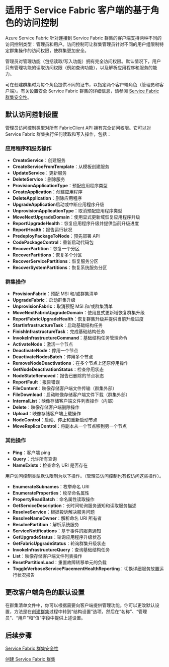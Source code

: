 
<properties
   pageTitle="Service Fabric 群集安全性：客户端角色 | Azure"
   description="本文介绍两个客户端角色以及提供给这些角色的权限。"
   services="service-fabric"
   documentationCenter=".net"
   authors="mani-ramaswamy"
   manager="coreysa"
   editor=""/>

<tags
   ms.service="service-fabric"
   ms.date="05/18/2016"
   wacn.date=""/>



# 适用于 Service Fabric 客户端的基于角色的访问控制

Azure Service Fabric 针对连接到 Service Fabric 群集的客户端支持两种不同的访问控制类型：管理员和用户。访问控制可让群集管理员针对不同的用户组限制特定群集操作的访问权限，使群集更加安全。

管理员对管理功能（包括读取/写入功能）拥有完全访问权限。默认情况下，用户只有管理功能的读取访问权限（例如查询功能），以及解析应用程序和服务的能力。

可在创建群集时为每个角色提供不同的证书，以指定两个客户端角色（管理员和客户端）。有关设置安全 Service Fabric 群集的详细信息，请参阅 [Service Fabric 群集安全性](/documentation/articles/service-fabric-cluster-security)。


## 默认访问控制设置


管理员访问控制类型对所有 FabricClient API 拥有完全访问权限。它可以对 Service Fabric 群集执行任何读取和写入操作，包括：

### 应用程序和服务操作
* **CreateService**：创建服务 							
* **CreateServiceFromTemplate**：从模板创建服务 							
* **UpdateService**：更新服务 							
* **DeleteService**：删除服务 							
* **ProvisionApplicationType**：预配应用程序类型 							
* **CreateApplication**：创建应用程序   							
* **DeleteApplication**：删除应用程序 							
* **UpgradeApplication**启动或中断应用程序升级 							
* **UnprovisionApplicationType**：取消预配应用程序类型 							
* **MoveNextUpgradeDomain**：使用显式更新域恢复应用程序升级 							
* **ReportUpgradeHealth**：恢复应用程序升级并提供当前升级进度 							
* **ReportHealth**：报告运行状况 							
* **PredeployPackageToNode**：预先部署 API							
* **CodePackageControl**：重新启动代码包 							
* **RecoverPartition**：恢复一个分区 							
* **RecoverPartitions**：恢复多个分区 							
* **RecoverServicePartitions**：恢复服务分区 							
* **RecoverSystemPartitions**：恢复系统服务分区 							


### 群集操作
* **ProvisionFabric**：预配 MSI 和/或群集清单 							
* **UpgradeFabric**：启动群集升级 							
* **UnprovisionFabric**：取消预配 MSI 和/或群集清单 						
* **MoveNextFabricUpgradeDomain**：使用显式更新域恢复群集升级 							
* **ReportFabricUpgradeHealth**：恢复群集升级并提供当前升级进度 							
* **StartInfrastructureTask**：启动基础结构任务 							
* **FinishInfrastructureTask**：完成基础结构任务 							
* **InvokeInfrastructureCommand**：基础结构任务管理命令  							
* **ActivateNode**：激活一个节点 							
* **DeactivateNode**：停用一个节点 							
* **DeactivateNodesBatch**：停用多个节点 							
* **RemoveNodeDeactivations**：在多个节点上还原停用操作 							
* **GetNodeDeactivationStatus**：检查停用状态 							
* **NodeStateRemoved**：报告已删除的节点状态 							
* **ReportFault**：报告错误 							
* **FileContent**：映像存储客户端文件传输（群集外部） 							
* **FileDownload**：启动映像存储客户端文件下载（群集外部） 							
* **InternalList**：映像存储客户端文件列表操作（内部） 							
* **Delete**：映像存储客户端删除操作  							
* **Upload**：映像存储客户端上载操作 							
* **NodeControl**：启动、停止和重新启动节点 							
* **MoveReplicaControl**：将副本从一个节点移到另一个节点 							

### 其他操作
* **Ping**：客户端 ping 							
* **Query**：允许所有查询
* **NameExists**：检查命名 URI 是否存在 							



用户访问控制类型默认限制为以下操作。（管理员访问控制也有权访问这些操作）。

* **EnumerateSubnames**：枚举命名 URI 							
* **EnumerateProperties**：枚举命名属性 							
* **PropertyReadBatch**：命名属性读取操作 							
* **GetServiceDescription**：长时间轮询服务通知和读取服务描述 							
* **ResolveService**：根据投诉解决服务问题 							
* **ResolveNameOwner**：解析命名 URI 所有者 							
* **ResolvePartition**：解析系统服务 							
* **ServiceNotifications**：基于事件的服务通知 							
* **GetUpgradeStatus**：轮询应用程序升级状态 							
* **GetFabricUpgradeStatus**：轮询群集升级状态 							
* **InvokeInfrastructureQuery**：查询基础结构任务 							
* **List**：映像存储客户端文件列表操作 							
* **ResetPartitionLoad**：重置故障转移单元的负载 							
* **ToggleVerboseServicePlacementHealthReporting**：切换详细服务放置运行状况报告 							

## 更改客户端角色的默认设置

在群集清单文件中，你可以根据需要向客户端提供管理功能。你可以更改默认设置，方法是在[创建群集](/documentation/articles/service-fabric-cluster-creation-via-portal)过程中转到“结构设置”选项，然后在“名称”、“管理员”、“用户”和“值”字段中提供上述设置。

## 后续步骤

[Service Fabric 群集安全性](/documentation/articles/service-fabric-cluster-security)

[创建 Service Fabric 群集](/documentation/articles/service-fabric-cluster-creation-via-portal)

<!---HONumber=Mooncake_0627_2016-->